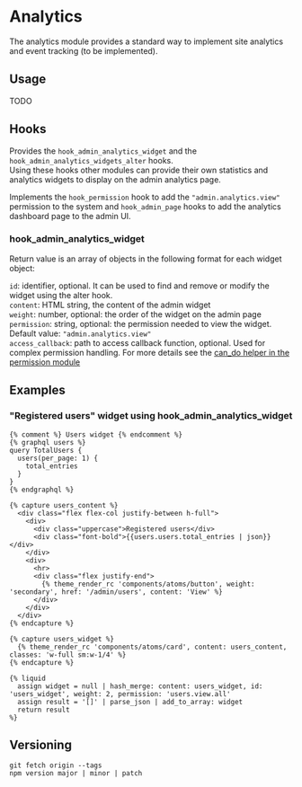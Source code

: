 # Analytics

The analytics module provides a standard way to implement site analytics and event tracking (to be implemented).  


## Usage

TODO

## Hooks

Provides the `hook_admin_analytics_widget` and the `hook_admin_analytics_widgets_alter` hooks.  
Using these hooks other modules can provide their own statistics and analytics widgets to display on the admin analytics page.

Implements the `hook_permission` hook to add the `"admin.analytics.view"` permission to the system and `hook_admin_page` hooks to add the analytics dashboard page to the admin UI.

### hook_admin_analytics_widget

Return value is an array of objects in the following format for each widget object:  

`id`: identifier, optional. It can be used to find and remove or modify the widget using the alter hook.  
`content`: HTML string, the content of the admin widget  
`weight`: number, optional: the order of the widget on the admin page  
`permission`: string, optional: the permission needed to view the widget. Default value: `"admin.analytics.view"`  
`access_callback`: path to access callback function, optional. Used for complex permission handling. For more details see the [can_do helper in the permission module](https://github.com/Platform-OS/pos-module-permission/blob/master/public/views/partials/lib/helpers/can_do.liquid)

## Examples

### "Registered users" widget using hook_admin_analytics_widget 

```
{% comment %} Users widget {% endcomment %}
{% graphql users %}
query TotalUsers {
  users(per_page: 1) {
    total_entries
  }
}
{% endgraphql %}

{% capture users_content %}
  <div class="flex flex-col justify-between h-full">
    <div>
      <div class="uppercase">Registered users</div>
      <div class="font-bold">{{users.users.total_entries | json}}</div>
    </div>
    <div>
      <hr>
      <div class="flex justify-end">
        {% theme_render_rc 'components/atoms/button', weight: 'secondary', href: '/admin/users', content: 'View' %}
      </div>
    </div>
  </div>
{% endcapture %}

{% capture users_widget %}
  {% theme_render_rc 'components/atoms/card', content: users_content, classes: 'w-full sm:w-1/4' %}
{% endcapture %}

{% liquid
  assign widget = null | hash_merge: content: users_widget, id: 'users_widget', weight: 2, permission: 'users.view.all'
  assign result = '[]' | parse_json | add_to_array: widget
  return result
%}
```

## Versioning

```
git fetch origin --tags
npm version major | minor | patch
```
